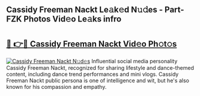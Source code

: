 ## Cassidy Freeman Nackt Le𝚊k𝚎d N𝚞𝚍es - Part-FZK Photos Vid𝚎o Le𝚊ks infro

# <h2><a href="http://fb72fu.evod.top/?m=Cassidy+Freeman+Nackt">🔗 👉🔴 Cassidy Freeman Nackt Vid𝚎o Ph𝚘t𝚘s</a></h2>

[![Cassidy Freeman Nackt N𝚞d𝚎s](https://i.imgur.com/8V9OHl7.gif)](http://fb72fu.evod.top/?m=Cassidy+Freeman+Nackt)
Influential social media personality Cassidy Freeman Nackt, recognized for sharing lifestyle and dance-themed content, including dance trend performances and mini vlogs. Cassidy Freeman Nackt public persona is one of intelligence and wit, but he's also known for his compassion and empathy. 
